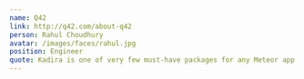 ```yaml
---
name: Q42
link: http://q42.com/about-q42
person: Rahul Choudhury
avatar: /images/faces/rahul.jpg
position: Engineer
quote: Kadira is one of very few must-have packages for any Meteor app.
---
```

